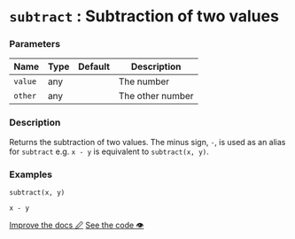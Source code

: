 <!--- Generated documentation. Do not edit! -->

# `subtract` : Subtraction of two values

### Parameters

Name | Type | Default | Description
---- | ---- | ------- | -----------
`value` | any |  |The number
`other` | any |  |The other number


### Description

Returns the subtraction of two values. The minus sign, `-`, is used as an alias for `subtract` e.g. `x - y` is equivalent to `subtract(x, y)`.

### Examples


```mini
subtract(x, y)
```


```mini
x - y
```

<p class="tools">
  <a class="edit button" href="https://github.com/stencila/libcore/edit/master/defs/subtract.fun.txt" target="_blank">Improve the docs 🖉</a>
  <a class="code button" href="https://github.com/stencila/libcore/blob/master/js/src/subtract.js" target="_blank">See the code 👁</a>
</p>
